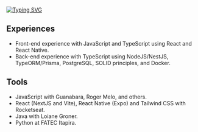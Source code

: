 <br>

[![Typing SVG](https://readme-typing-svg.herokuapp.com?font=Fira+Code&size=35&pause=1000&color=00B802&background=000000&center=true&vCenter=true&width=1100&lines=%3CHello%2C+I'm+Luan%2C+27yo%2C+from+Brazil.+Be+welcome!%2F%3E)](https://git.io/typing-svg)
## Experiences
- Front-end experience with JavaScript and TypeScript using React and React Native.
- Back-end experience with TypeScript using NodeJS/NestJS, TypeORM/Prisma, PostgreSQL, SOLID principles, and Docker.
## Tools
- JavaScript with Guanabara, Roger Melo, and others.
- React (NextJS and Vite), React Native (Expo) and Tailwind CSS with Rocketseat.
- Java with Loiane Groner.
- Python at FATEC Itapira.
